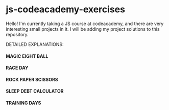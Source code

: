 # js-codeacademy-exercises
Hello! I'm currently taking a JS course at codeacademy, and there are very interesting small projects in it. I will be adding my project solutions to this repository.

DETAILED EXPLANATIONS:
#### MAGIC EIGHT BALL ####
#### RACE DAY ####
#### ROCK PAPER SCISSORS ####
#### SLEEP DEBT CALCULATOR ####
#### TRAINING DAYS ####

